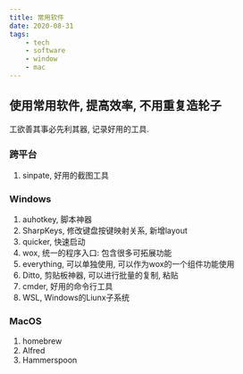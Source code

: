 ```yaml
---
title: 常用软件
date: 2020-08-31
tags:
    - tech
    - software
    - window
    - mac
---
```


## 使用常用软件, 提高效率, 不用重复造轮子

工欲善其事必先利其器, 记录好用的工具.
<!--more-->

### 跨平台

1. sinpate, 好用的截图工具

### Windows

1. auhotkey, 脚本神器
2. SharpKeys, 修改键盘按键映射关系, 新增layout
3. quicker, 快速启动
4. wox, 统一的程序入口: 包含很多可拓展功能
5. everything, 可以单独使用, 可以作为wox的一个组件功能使用
6. Ditto, 剪贴板神器, 可以进行批量的复制, 粘贴
7. cmder, 好用的命令行工具
8. WSL, Windows的Liunx子系统

### MacOS

1. homebrew
2. Alfred
3. Hammerspoon
